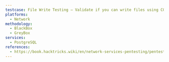 ```yaml
---
testcase: File Write Testing – Validate if you can write files using COPY ... TO or pg_write_server_files group
platforms: 
  - Network
methodology: 
  - BlackBox
  - GreyBox
services:
  - PostgreSQL
references:
  - https://book.hacktricks.wiki/en/network-services-pentesting/pentesting-postgresql.html
---
```

